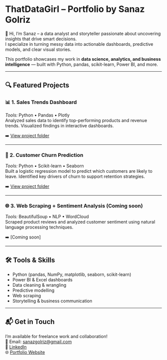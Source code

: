 # ThatDataGirl – Portfolio by Sanaz Golriz

👋 Hi, I’m Sanaz – a data analyst and storyteller passionate about uncovering insights that drive smart decisions.  
I specialize in turning messy data into actionable dashboards, predictive models, and clear visual stories.

This portfolio showcases my work in **data science, analytics, and business intelligence** — built with Python, pandas, scikit-learn, Power BI, and more.

---

## 🔍 Featured Projects

### 📊 1. Sales Trends Dashboard
*Tools:* Python • Pandas • Plotly  
Analyzed sales data to identify top-performing products and revenue trends. Visualized findings in interactive dashboards.

➡️ [View project folder](./sales-trends-dashboard)

---

### 🧠 2. Customer Churn Prediction
*Tools:* Python • Scikit-learn • Seaborn  
Built a logistic regression model to predict which customers are likely to leave. Identified key drivers of churn to support retention strategies.

➡️ [View project folder](./churn-prediction)

---

### 🌐 3. Web Scraping + Sentiment Analysis (Coming soon)
*Tools:* BeautifulSoup • NLP • WordCloud  
Scraped product reviews and analyzed customer sentiment using natural language processing techniques.

➡️ [Coming soon]

---

## 🛠️ Tools & Skills

- Python (pandas, NumPy, matplotlib, seaborn, scikit-learn)
- Power BI & Excel dashboards
- Data cleaning & wrangling
- Predictive modelling
- Web scraping
- Storytelling & business communication

---

## 📬 Get in Touch

I’m available for freelance work and collaboration!  
📧 Email: sanazgolriz@gmail.com  
🔗 [LinkedIn](https://www.linkedin.com/in/sanaz-golriz-phd-2011107b/)  
🌐 [Portfolio Website](https://thatdatagirl.tech)

